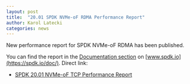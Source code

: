 ```yaml
---
layout: post
title:  "20.01 SPDK NVMe-oF RDMA Performance Report"
author: Karol Latecki
categories: news
---
```


New performance report for SPDK NVMe-oF RDMA has been published.

You can find the report in the [Documentation section](https://spdk.io/doc/) on [www.spdk.io](https://spdk.io/doc/).
Direct link:

- [SPDK 20.01 NVMe-oF TCP Performance Report](https://review.spdk.io/download/performance-reports/SPDK_rdma_perf_report_2001.pdf)
